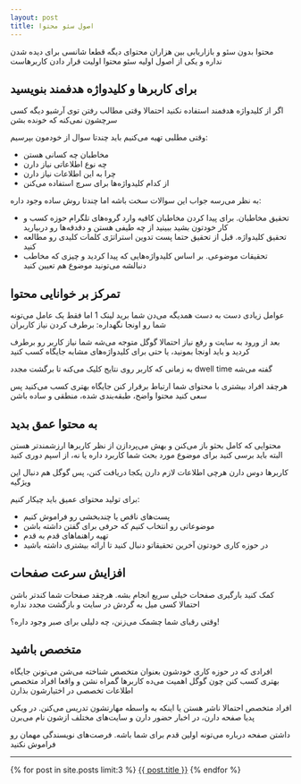 ```yaml
---
layout: post
title: اصول سئو محتوا
---
```


محتوا بدون سئو و بازاریابی بین هزاران محتوای دیگه قطعا شانسی برای دیده شدن نداره و یکی از اصول اولیه سئو محتوا اولیت قرار دادن کاربرهاست

## برای کاربرها و کلیدواژه هدفمند بنویسید

اگر از کلیدواژه هدفمند استفاده نکنید احتمالا وقتی مطالب رفتن توی آرشیو دیگه کسی سرچشون نمی‌کنه که خونده بشن

وقتی مطلبی تهیه می‌کنیم باید چندتا سوال از خودمون بپرسیم:

- مخاطبان چه کسانی هستن
- چه نوع اطلاعاتی نیاز دارن
- چرا به این اطلاعات نیاز دارن
- از کدام کلیدواژه‌ها برای سرچ استفاده می‌کنن

به نظر می‌رسه جواب این سوالات سخت باشه اما چندتا روش ساده وجود داره:

- تحقیق مخاطبان. برای پیدا کردن مخاطبان کافیه وارد گروه‌های تلگرام حوزه کسب و کار خودتون بشید ببینید از چه طیفی هستن و دقدقه‌ها رو دربیارید
- تحقیق کلیدواژه. قبل از تحقیق حتما پست تدوین استراتژی کلمات کلیدی رو مطالعه کنید
- تحقیقات موضوعی. بر اساس کلیدواژه‌هایی که پیدا کردید و چیزی که مخاطب دنبالشه می‌تونید موضوع هم تعیین کنید

## تمرکز بر خوانایی محتوا

عوامل زیادی دست به دست همدیگه می‌دن شما برید لینک 1 اما فقط یک عامل می‌تونه شما رو اونجا نگهداره: برطرف کردن نیاز کاربران

بعد از ورود به سایت و رفع نیاز احتمالا گوگل متوجه می‌شه شما نیاز کاربر رو برطرف کردید و باید اونجا بمونید، یا حتی برای کلیدواژه‌های مشابه جایگاه کسب کنید

به زمانی که کاربر روی نتایج کلیک می‌کنه تا برگشت مجدد dwell time گفته می‌شه

هرچقد افراد بیشتری با محتوای شما ارتباط برقرار کنن جایگاه بهتری کسب می‌کنید پس سعی کنید محتوا واضح، طبقه‌بندی شده، منطقی و ساده باشن

## به محتوا عمق بدید

محتوایی که کامل بحثو باز می‌کنن و بهش می‌پردازن از نظر کاربرها ارزشمندتر هستن البته باید برسی کنید برای موضوع مورد بحث شما کاربرد داره یا نه، از اسپم دوری کنید

کاربرها دوس دارن هرچی اطلاعات لازم دارن یکجا دریافت کنن، پس گوگل هم دنبال این ویژگیه

برای تولید محتوای عمیق باید چیکار کنیم:

- پست‌های ناقص یا چندبخشی رو فراموش کنیم
- موضوعاتی رو انتخاب کنیم که حرفی برای گفتن داشته باشن
- تهیه راهنماهای قدم به قدم
- در حوزه کاری خودتون آخرین تحقیقاتو دنبال کنید تا ارائه بیشتری داشته باشید

## افزایش سرعت صفحات

کمک کنید بارگیری صفحات خیلی سریع انجام بشه. هرچقد صفحات شما کندتر باشن احتمالا کسی میل به گردش در سایت و بازگشت مجدد نداره

وقتی رقبای شما چشمک می‌زنن، چه دلیلی برای صبر وجود داره؟!

## متخصص باشید

افرادی که در حوزه کاری خودشون بعنوان متخصص شناخته می‌شن می‌تونن جایگاه بهتری کسب کنن چون گوگل اهمیت می‌ده کاربرها گمراه نشن و واقعا افراد متخصص اطلاعات تخصصی در اختیارشون بذارن

افراد متخصص احتمالا ناشر هستن یا اینکه به واسطه مهارتشون تدریس می‌کنن. در ویکی پدیا صفحه دارن، در اخبار حضور دارن و سایت‌های مختلف ازشون نام می‌برن

داشتن صفحه درباره می‌تونه اولین قدم برای شما باشه. فرصت‌های نویسندگی مهمان رو فراموش نکنید

***
{% for post in site.posts limit:3 %}
<a href="{{ site.url }}{{ post.url }}">{{ post.title }}</a>
{% endfor %}

